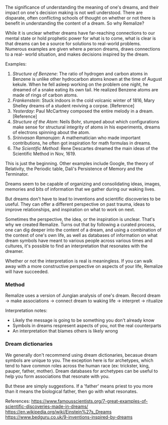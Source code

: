 The significance of understanding the meaning of one's dreams, and their impact on
one's decision making is not well understood. There are disparate, often
conflicting schools of thought on whether or not there is benefit in 
understanding the content of a dream. So why Remalize?

While it is unclear whether dreams have far-reaching connections to our 
mental state or hold prophetic power for what is to come, what is clear is 
that dreams can be a source for solutions to real-world problems. Numerous 
examples are given where a person dreams, draws connections to a real-
world situation, and makes decisions inspired by the dream. 

Examples:
1. *Structure of Benzene*: The ratio of hydrogen and carbon atoms in Benzene is
unlike other hydrocarbon atoms known at the time of August kekule. When he fell
asleep working on the problem one night, he dreamed of a snake eating its own 
tail. He realized Benzene atoms are made of rings of carbon atoms. 
2. *Frankenstein*: Stuck indoors in the cold volcanic winter of 1816, Mary 
Shelley dreams of a student reviving a corpse. [Reference]
3. *Yesterday*: Paul McCartney composed the entire melody in a dream. [Reference] 
4. *Structure of the Atom*: Neils Bohr, stumped about which configurations
make sense for structural integrity of atoms in his experiments, dreams of
electrons spinning about the atom. 
5. *Srinivasan Ramanujan*: A mathematician who made important contributions, he 
often got inspiration for math formulas in dreams. 
6. *The Scientific Method*: Rene Descartes dreamed the main ideas of the 
Scientific Method in Nov, 1619. 

This is just the beginning. Other examples include Google, the theory of 
Relativity, the Periodic table, Dali's Persistence of Memory and the Terminator.

Dreams seem to be capable of organizing and consolidating ideas, images, 
memories and bits of information that we gather during our waking lives. 

But dreams don't have to lead to inventions and scientific discoveries to be 
useful. They can offer a different perspective on past trauma, ideas to 
improve relationships, and inspiration on what to work on next. 

Sometimes the perspective, the idea, or the inspiration is unclear. That's why
we created Remalize. Turns out that by following a curated process, one can 
dig deeper into the content of a dream, and using a combination of the context
of one's own life, as well as databases of information on what dream symbols 
have meant to various people across various times and cultures, it's possible 
to find an interpretation that resonates with the dreamer. 

Whether or not the interpretation is real is meaningless. If you can walk away
with a more constructive perspective on aspects of your life, Remalize will 
have succeeded. 

### Method
Remalize uses a version of Jungian analysis of one's dream. 
Record dream -> make associations -> connect dream to waking life -> interpret ->
ritualize   

Interpretation notes:
- Likely the message is going to be something you don't already know
- Symbols in dreams respresent aspects of you, not the real counterparts
- An interpretation that blames others is likely wrong

### Dream dictionaries
We generally don't recommend using dream dictionaries, becasue dream symbols
are unique to you. The exception here is for archetypes, which tend to have 
common roles across the human race (ex: trickster, king, pauper, father, mother).
Dream databases for archetypes can be useful to help you form associations that
resonate with you. 

But these are simply suggestions. If a 'father' means priest to you more than 
it means the biological father, then go with what resonates. 

References:
https://www.famousscientists.org/7-great-examples-of-scientific-discoveries-made-in-dreams/
https://en.wikipedia.org/wiki/Einstein%27s_Dreams
https://www.bedguru.co.uk/9-inventions-inspired-by-dreams
